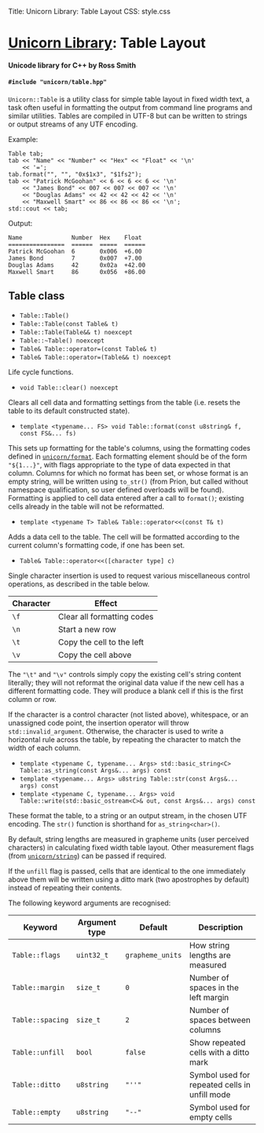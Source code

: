 Title: Unicorn Library: Table Layout
CSS: style.css

# [Unicorn Library](index.html): Table Layout #

#### Unicode library for C++ by Ross Smith ####

#### `#include "unicorn/table.hpp"` ####

`Unicorn::Table` is a utility class for simple table layout in fixed width
text, a task often useful in formatting the output from command line programs
and similar utilities. Tables are compiled in UTF-8 but can be written to
strings or output streams of any UTF encoding.

Example:

    Table tab;
    tab << "Name" << "Number" << "Hex" << "Float" << '\n'
        << '=';
    tab.format("", "", "0x$1x3", "$1fs2");
    tab << "Patrick McGoohan" << 6 << 6 << 6 << '\n'
        << "James Bond" << 007 << 007 << 007 << '\n'
        << "Douglas Adams" << 42 << 42 << 42 << '\n'
        << "Maxwell Smart" << 86 << 86 << 86 << '\n';
    std::cout << tab;

Output:

    Name              Number  Hex    Float
    ================  ======  =====  ======
    Patrick McGoohan  6       0x006  +6.00
    James Bond        7       0x007  +7.00
    Douglas Adams     42      0x02a  +42.00
    Maxwell Smart     86      0x056  +86.00

## Table class ##

* `Table::Table()`
* `Table::Table(const Table& t)`
* `Table::Table(Table&& t) noexcept`
* `Table::~Table() noexcept`
* `Table& Table::operator=(const Table& t)`
* `Table& Table::operator=(Table&& t) noexcept`

Life cycle functions.

* `void Table::clear() noexcept`

Clears all cell data and formatting settings from the table (i.e. resets the
table to its default constructed state).

* `template <typename... FS> void Table::format(const u8string& f, const FS&... fs)`

This sets up formatting for the table's columns, using the formatting codes
defined in [`unicorn/format`](format.html). Each formatting element should be
of the form `"${1...}"`, with flags appropriate to the type of data expected
in that column. Columns for which no format has been set, or whose format is
an empty string, will be written using `to_str()` (from Prion, but called
without namespace qualification, so user defined overloads will be found).
Formatting is applied to cell data entered after a call to `format()`;
existing cells already in the table will not be reformatted.

* `template <typename T> Table& Table::operator<<(const T& t)`

Adds a data cell to the table. The cell will be formatted according to the
current column's formatting code, if one has been set.

* `Table& Table::operator<<([character type] c)`

Single character insertion is used to request various miscellaneous control operations, as
described in the table below.

Character  | Effect
---------  | ------
`\f`       | Clear all formatting codes
`\n`       | Start a new row
`\t`       | Copy the cell to the left
`\v`       | Copy the cell above

The `"\t"` and `"\v"` controls simply copy the existing cell's string content
literally; they will not reformat the original data value if the new cell has
a different formatting code. They will produce a blank cell if this is the
first column or row.

If the character is a control character (not listed above), whitespace, or an
unassigned code point, the insertion operator will throw
`std::invalid_argument`. Otherwise, the character is used to write a
horizontal rule across the table, by repeating the character to match the
width of each column.

* `template <typename C, typename... Args> std::basic_string<C> Table::as_string(const Args&... args) const`
* `template <typename... Args> u8string Table::str(const Args&... args) const`
* `template <typename C, typename... Args> void Table::write(std::basic_ostream<C>& out, const Args&... args) const`

These format the table, to a string or an output stream, in the chosen UTF
encoding. The `str()` function is shorthand for `as_string<char>()`.

By default, string lengths are measured in grapheme units (user perceived
characters) in calculating fixed width table layout. Other measurement flags
(from [`unicorn/string`](string.html)) can be passed if required.

If the `unfill` flag is passed, cells that are identical to the one
immediately above them will be written using a ditto mark (two apostrophes by
default) instead of repeating their contents.

The following keyword arguments are recognised:

Keyword           | Argument type  | Default           | Description
-------           | -------------  | -------           | -----------
`Table::flags`    | `uint32_t`     | `grapheme_units`  | How string lengths are measured
`Table::margin`   | `size_t`       | `0`               | Number of spaces in the left margin
`Table::spacing`  | `size_t`       | `2`               | Number of spaces between columns
`Table::unfill`   | `bool`         | `false`           | Show repeated cells with a ditto mark
`Table::ditto`    | `u8string`     | `"''"`            | Symbol used for repeated cells in unfill mode
`Table::empty`    | `u8string`     | `"--"`            | Symbol used for empty cells
